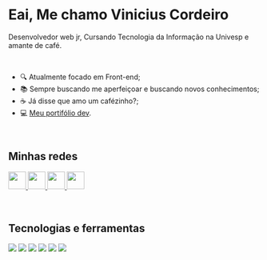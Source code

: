 # <div>
  <h1>Eai, Me chamo Vinicius Cordeiro</h1>
  <p>Desenvolvedor web jr, Cursando Tecnologia da Informação na Univesp e amante de café.</p>
</div>
</br>

- 🔍 Atualmente focado em Front-end;
- 📚 Sempre buscando me aperfeiçoar e buscando novos conhecimentos;
- ☕ Já disse que amo um cafézinho?;
- 💻 <a href="https://portifolioviniciuscordeiro.netlify.app/">Meu portifólio dev</a>.

<br>
<div>
  
  <h2>Minhas redes</h2>
  <div>
    <a href="https://www.linkedin.com/in/viniciuscordeiro01">
      <img width="35px" src="https://img.icons8.com/color/48/000000/linkedin-2--v1.png" />
    </a>
    <a href="https://www.instagram.com/vinnycordeiro1">
      <img width="35px" src="https://img.icons8.com/fluency/48/000000/instagram-new.png" />
    </a>
    <a href="https://wa.me/5519989293380">
      <img width="35px" src="https://img.icons8.com/color/48/000000/whatsapp--v1.png" />
    </a>
    <a href="https://viniciuscordeiro.netlify.app">
      <img width="35px" src="https://img.icons8.com/fluency/48/000000/laptop.png" />
    </a>
  </div>
  <br>
  <br>
  
  <h2>Tecnologias e ferramentas</h2>
  <div>
    <img src="https://img.shields.io/badge/HTML5-E34F26?style=for-the-badge&logo=html5&logoColor=white" />
    <img src="https://img.shields.io/badge/CSS3-1572B6?style=for-the-badge&logo=css3&logoColor=white" />
    <img src="https://img.shields.io/badge/JavaScript-F7DF1E?style=for-the-badge&logo=javascript&logoColor=black" />
    <img src="https://img.shields.io/badge/GIT-E44C30?style=for-the-badge&logo=git&logoColor=white" />
    <img src="https://img.shields.io/badge/GitHub-100000?style=for-the-badge&logo=github&logoColor=white" />
    <img src="https://img.shields.io/badge/Visual_Studio_Code-0078D4?style=for-the-badge&logo=visual%20studio%20code&logoColor=white" />
    
  </div>
  <br>
  
  ##
 
</div>

